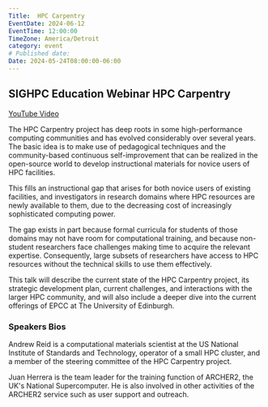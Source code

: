 ```yaml
---
Title:  HPC Carpentry
EventDate: 2024-06-12
EventTime: 12:00:00
TimeZone: America/Detroit
category: event
# Published date:
Date: 2024-05-24T08:00:00-06:00
---
```


## SIGHPC Education Webinar  HPC Carpentry

[YouTube Video](https://youtu.be/Wv0rf3Fyh7M)

The HPC Carpentry project has deep roots in some high-performance computing communities and has evolved considerably over several years.  The basic idea is to make use of pedagogical techniques and the community-based continuous self-improvement that can be realized in the open-source world to develop instructional materials for novice users of HPC facilities.

This fills an instructional gap that arises for both novice users of existing facilities, and investigators in research domains where HPC resources are newly available to them, due to the decreasing cost of increasingly sophisticated computing power.

The gap exists in part because formal curricula for students of those domains may not have room for computational training, and because non-student researchers face challenges making time to acquire the relevant expertise.  Consequently, large subsets of researchers have access to HPC resources without the technical skills to use them effectively.

This talk will describe the current state of the HPC Carpentry project, its strategic development plan, current challenges, and interactions with the larger HPC community, and will also include a deeper dive into the current offerings of EPCC at The University of Edinburgh.

### Speakers Bios

Andrew Reid is a computational materials scientist at the US National Institute of Standards and Technology, operator of a small HPC cluster, and a member of the steering committee of the HPC Carpentry project.

Juan Herrera is the team leader for the training function of ARCHER2, the UK's National Supercomputer. He is also involved in other activities of the ARCHER2 service such as user support and outreach.

